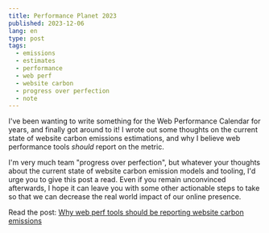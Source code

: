 ```yaml
---
title: Performance Planet 2023
published: 2023-12-06
lang: en
type: post
tags:
  - emissions
  - estimates
  - performance
  - web perf
  - website carbon
  - progress over perfection
  - note
---
```


I've been wanting to write something for the Web Performance Calendar for years, and finally got around to it! I wrote out some thoughts on the current state of website carbon emissions estimations, and why I believe web performance tools _should_ report on the metric.

I'm very much team "progress over perfection", but whatever your thoughts about the current state of website carbon emission models and tooling, I'd urge you to give this post a read. Even if you remain unconvinced afterwards, I hope it can leave you with some other actionable steps to take so that we can decrease the real world impact of our online presence.

Read the post: [Why web perf tools should be reporting website carbon emissions](https://calendar.perfplanet.com/2023/why-web-perf-tools-should-be-reporting-website-carbon-emissions/)
